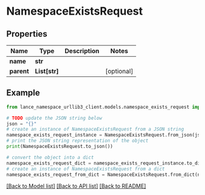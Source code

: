 # NamespaceExistsRequest


## Properties

Name | Type | Description | Notes
------------ | ------------- | ------------- | -------------
**name** | **str** |  | 
**parent** | **List[str]** |  | [optional] 

## Example

```python
from lance_namespace_urllib3_client.models.namespace_exists_request import NamespaceExistsRequest

# TODO update the JSON string below
json = "{}"
# create an instance of NamespaceExistsRequest from a JSON string
namespace_exists_request_instance = NamespaceExistsRequest.from_json(json)
# print the JSON string representation of the object
print(NamespaceExistsRequest.to_json())

# convert the object into a dict
namespace_exists_request_dict = namespace_exists_request_instance.to_dict()
# create an instance of NamespaceExistsRequest from a dict
namespace_exists_request_from_dict = NamespaceExistsRequest.from_dict(namespace_exists_request_dict)
```
[[Back to Model list]](../README.md#documentation-for-models) [[Back to API list]](../README.md#documentation-for-api-endpoints) [[Back to README]](../README.md)



